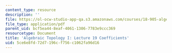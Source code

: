 ```yaml
---
content_type: resource
description: ''
file: https://ol-ocw-studio-app-qa.s3.amazonaws.com/courses/18-905-algebraic-topology-i-fall-2016/5ce6e8fd72d7196cf756c1062fa96d16_MIT18_905F16_lec19.pdf
file_type: application/pdf
parent_uid: bcf5ea44-8eaf-4061-1306-7783e9ccc369
resourcetype: Document
title: 'Algebraic Topology I: Lecture 19 Coefficients'
uid: 5ce6e8fd-72d7-196c-f756-c1062fa96d16
---
```

